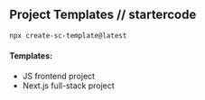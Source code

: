 ## Project Templates // startercode

```sh
npx create-sc-template@latest
```

#### Templates:

- JS frontend project
- Next.js full-stack project
